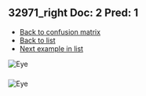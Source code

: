 ## 32971_right Doc: 2 Pred: 1
- [Back to confusion matrix](https://github.com/juliandewit/kaggle_retinopathy/blob/master/matrix.md)
- [Back to list](https://github.com/juliandewit/kaggle_retinopathy/blob/master/lists/21/list.md)
- [Next example in list](https://github.com/juliandewit/kaggle_retinopathy/blob/master/lists/21/33/33227_left.md)

![Eye](https://retinopaty.blob.core.windows.net/size1024/32971_right_2.jpeg)

### 

![Eye]()
